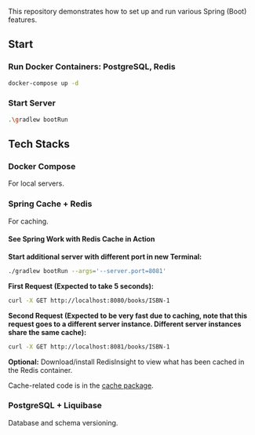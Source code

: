 This repository demonstrates how to set up and run various Spring (Boot) features.

## Start

### Run Docker Containers: PostgreSQL, Redis

```bash
docker-compose up -d
```

### Start Server

```bash
.\gradlew bootRun
```

## Tech Stacks

### Docker Compose

For local servers.

### Spring Cache + Redis

For caching.

#### See Spring Work with Redis Cache in Action

**Start additional server with different port in new Terminal:**

```bash
./gradlew bootRun --args='--server.port=8081'
```

**First Request (Expected to take 5 seconds):**

```bash
curl -X GET http://localhost:8080/books/ISBN-1
```

**Second Request (Expected to be very fast due to caching, note that this request goes to a different server instance.
Different server instances share the same cache):**

```bash
curl -X GET http://localhost:8081/books/ISBN-1
```

**Optional:** Download/install RedisInsight to view what has been cached in the Redis container.

Cache-related code is in
the [cache package](https://github.com/wangf1/springall/tree/main/src/main/java/com/wangf/spring/caching).

### PostgreSQL + Liquibase

Database and schema versioning.
